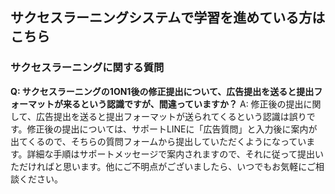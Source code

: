 ## サクセスラーニングシステムで学習を進めている方はこちら
### サクセスラーニングに関する質問

**Q: サクセスラーニングの1ON1後の修正提出について、広告提出を送ると提出フォーマットが来るという認識ですが、間違っていますか？**
A: 修正後の提出に関して、広告提出を送ると提出フォーマットが送られてくるという認識は誤りです。修正後の提出については、サポートLINEに「広告質問」と入力後に案内が出てくるので、そちらの質問フォームから提出していただくようになっています。詳細な手順はサポートメッセージで案内されますので、それに従って提出いただければと思います。他にご不明点がございましたら、いつでもお気軽にご相談ください。
